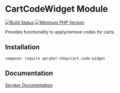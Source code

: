 # CartCodeWidget Module
[![Build Status](https://travis-ci.org/spryker-shop/cart-code-widget.svg)](https://travis-ci.org/spryker-shop/cart-code-widget)
[![Minimum PHP Version](https://img.shields.io/badge/php-%3E%3D%207.3-8892BF.svg)](https://php.net/)

Provides functionality to apply/remove codes for carts.

## Installation

```
composer require spryker-shop/cart-code-widget
```

## Documentation

[Spryker Documentation](https://academy.spryker.com/developing_with_spryker/module_guide/modules.html)
